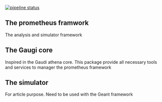 [![pipeline status](https://gitlab.cern.ch/jodafons/prometheus/badges/master/pipeline.svg)](https://gitlab.cern.ch/jodafons/prometheus/commits/master)
## The prometheus framwork

The analysis and simulator framework

## The Gaugi core

Inspired in the Gaudi athena core. This package provide all
necessary tools and services to manager the prometheus framework

## The simulator

For article purpose. Need to be used with the Geant framework


